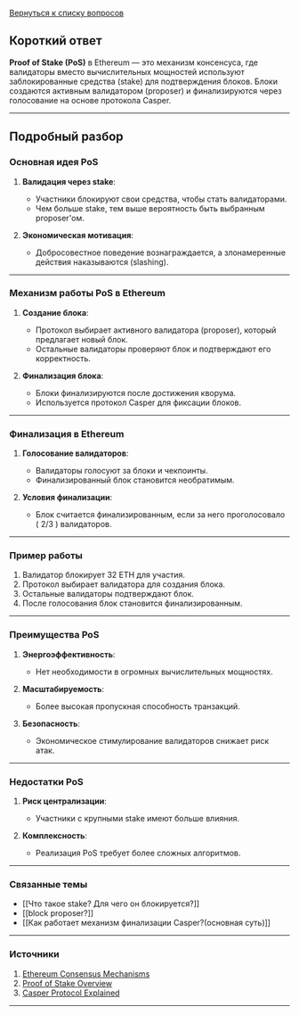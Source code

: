 [Вернуться к списку вопросов](3.%20Список%20вопросов)
## Короткий ответ

**Proof of Stake (PoS)** в Ethereum — это механизм консенсуса, где валидаторы вместо вычислительных мощностей используют заблокированные средства (stake) для подтверждения блоков. Блоки создаются активным валидатором (proposer) и финализируются через голосование на основе протокола Casper.

---

## Подробный разбор

### Основная идея PoS

1. **Валидация через stake**:
   - Участники блокируют свои средства, чтобы стать валидаторами.
   - Чем больше stake, тем выше вероятность быть выбранным proposer'ом.

2. **Экономическая мотивация**:
   - Добросовестное поведение вознаграждается, а злонамеренные действия наказываются (slashing).

---

### Механизм работы PoS в Ethereum

1. **Создание блока**:
   - Протокол выбирает активного валидатора (proposer), который предлагает новый блок.
   - Остальные валидаторы проверяют блок и подтверждают его корректность.

2. **Финализация блока**:
   - Блоки финализируются после достижения кворума.
   - Используется протокол Casper для фиксации блоков.

---

### Финализация в Ethereum

1. **Голосование валидаторов**:
   - Валидаторы голосуют за блоки и чекпоинты.
   - Финализированный блок становится необратимым.

2. **Условия финализации**:
   - Блок считается финализированным, если за него проголосовало \( 2/3 \) валидаторов.

---

### Пример работы

1. Валидатор блокирует 32 ETH для участия.
2. Протокол выбирает валидатора для создания блока.
3. Остальные валидаторы подтверждают блок.
4. После голосования блок становится финализированным.

---

### Преимущества PoS

1. **Энергоэффективность**:
   - Нет необходимости в огромных вычислительных мощностях.

2. **Масштабируемость**:
   - Более высокая пропускная способность транзакций.

3. **Безопасность**:
   - Экономическое стимулирование валидаторов снижает риск атак.

---

### Недостатки PoS

1. **Риск централизации**:
   - Участники с крупными stake имеют больше влияния.

2. **Комплексность**:
   - Реализация PoS требует более сложных алгоритмов.

---

### Связанные темы

- [[Что такое stake? Для чего он блокируется?]]
- [[block proposer?]]
- [[Как работает механизм финализации Сasper?(основная суть)]]

---

### Источники

1. [Ethereum Consensus Mechanisms](https://ethereum.org/en/developers/docs/consensus-mechanisms/pos/)
2. [Proof of Stake Overview](https://en.bitcoin.it/wiki/Proof_of_Stake)
3. [Casper Protocol Explained](https://ethereum.org/en/developers/docs/consensus-mechanisms/casper/)

---